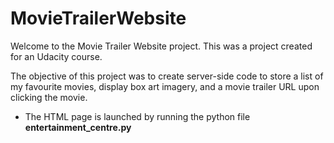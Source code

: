# MovieTrailerWebsite

Welcome to the Movie Trailer Website project.
This was a project created for an Udacity course. 

The objective of this project was to create server-side code to store a list of my favourite movies, display box art imagery, and a movie trailer URL upon clicking the movie. 

- The HTML page is launched by running the python file **entertainment_centre.py**
